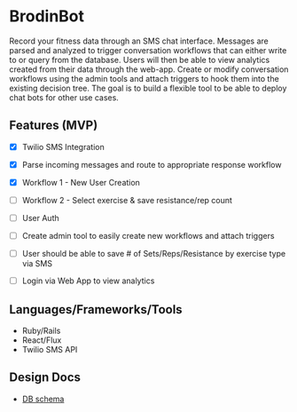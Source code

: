 BrodinBot
===================

Record your fitness data through an SMS chat interface.
Messages are parsed and analyzed to trigger conversation workflows that
can either write to or query from the database.  Users will then be able
to view analytics created from their data through the web-app. Create or
modify conversation workflows using the admin tools and attach triggers to
hook them into the existing decision tree.  The goal is to build a
flexible tool to be able to deploy chat bots for other use cases.

Features (MVP)
----------

- [x] Twilio SMS Integration
- [x] Parse incoming messages and route to appropriate response workflow
- [x] Workflow 1 - New User Creation
- [ ] Workflow 2 - Select exercise & save resistance/rep count
- [ ] User Auth
- [ ] Create admin tool to easily create new workflows and attach triggers
- [ ] User should be able to save # of Sets/Reps/Resistance by exercise type via SMS
- [ ] Login via Web App to view analytics


Languages/Frameworks/Tools
----------
- Ruby/Rails
- React/Flux
- Twilio SMS API

## Design Docs
* [DB schema][schema]

[views]: ./docs/views.md
[schema]: ./docs/schema.md
